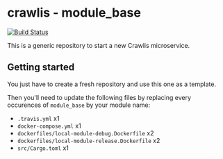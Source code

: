 # crawlis - module_base

[![Build Status](https://travis-ci.com/crawlis/module_base.svg?branch=master)](https://travis-ci.com/github/crawlis/module_base)

This is a generic repository to start a new Crawlis microservice.

## Getting started

You just have to create a fresh repository and use this one as a template.

Then you'll need to update the following files by replacing every occurences of `module_base` by your module name:

- `.travis.yml` x1
- `docker-compose.yml` x1
- `dockerfiles/local-module-debug.Dockerfile` x2
- `dockerfiles/local-module-release.Dockerfile` x2
- `src/Cargo.toml` x1
